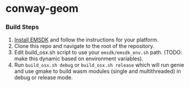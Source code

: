 # conway-geom

### Build Steps

1. [Install EMSDK](https://github.com/emscripten-core/emsdk) and follow the instructions for your platform. 
2. Clone this repo and navigate to the root of the repository. 
3. Edit build_osx.sh script to use your ```emsdk/emsdk_env.sh``` path. (TODO: make this dynamic based on environment variables). 
4. Run ```build_osx.sh debug``` or ```build_osx.sh release``` which will run genie and use gmake to build wasm modules (single and multithreaded) in debug or release mode.
